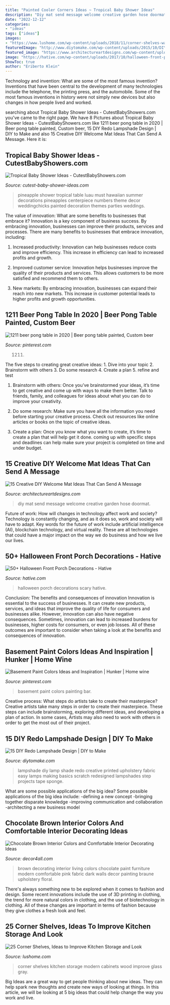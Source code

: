 ```yaml
---
title: "Painted Cooler Corners Ideas ~ Tropical Baby Shower Ideas"
description: "Diy mat send message welcome creative garden hose doormat"
date: "2022-12-12"
categories:
- "ideas"
tags: ["ideas"]
images:
- "https://www.lushome.com/wp-content/uploads/2018/11/corner-shelves-wall-kitchen-design-16.jpg"
featuredImage: "http://www.diytomake.com/wp-content/uploads/2015/10/DIY-Printed-Lampshade.jpg"
featured_image: "https://www.architectureartdesigns.com/wp-content/uploads/2017/07/15-Creative-DIY-Welcome-Mat-Ideas-That-Can-Send-A-Message-6.jpg"
image: "https://hative.com/wp-content/uploads/2017/10/halloween-front-porch/19-halloween-front-porch-decorations.jpg"
ShowToc: true
author: "Eriberto Klein"
---
```



Technology and invention: What are some of the most famous invention?
Inventions that have been central to the development of many technologies include the telephone, the printing press, and the automobile. Some of the most famous inventions in history were not simply new devices but also changes in how people lived and worked.

	

		
searching about Tropical Baby Shower Ideas - CutestBabyShowers.com you've came to the right page. We have 8 Pictures about Tropical Baby Shower Ideas - CutestBabyShowers.com like 1211 beer pong table in 2020 | Beer pong table painted, Custom beer, 15 DIY Redo Lampshade Design | DIY to Make and also 15 Creative DIY Welcome Mat Ideas That Can Send A Message. Here it is:
		
    
## Tropical Baby Shower Ideas - CutestBabyShowers.com

<img loading=lazy src="https://www.cutest-baby-shower-ideas.com/images/coloredpineapples.jpg" onerror="this.onerror=null;this.src='https://tse1.mm.bing.net/th?id=OIP.9gUcNjpnPTwzpeKvcPqcXgHaKh&amp;pid=15.1';" alt="Tropical Baby Shower Ideas - CutestBabyShowers.com">

_Source: cutest-baby-shower-ideas.com_

>pineapple shower tropical table luau must hawaiian summer decorations pineapples centerpiece numbers theme decor weddingchicks painted decoration themes parties weddings. 

	

The value of innovation: What are some benefits to businesses that embrace it?
Innovation is a key component of business success. By embracing innovation, businesses can improve their products, services and processes. There are many benefits to businesses that embrace innovation, including: 
1. Increased productivity: Innovation can help businesses reduce costs and improve efficiency. This increase in efficiency can lead to increased profits and growth.

2. Improved customer service: Innovation helps businesses improve the quality of their products and services. This allows customers to be more satisfied and recommend them to others.

3. New markets: By embracing innovation, businesses can expand their reach into new markets. This increase in customer potential leads to higher profits and growth opportunities.

    
## 1211 Beer Pong Table In 2020 | Beer Pong Table Painted, Custom Beer

<img loading=lazy src="https://i.pinimg.com/736x/32/eb/57/32eb5721994fa93cb8df08b00049ae52.jpg" onerror="this.onerror=null;this.src='https://tse1.mm.bing.net/th?id=OIP.mPAjU92AvAuQbMUC3-xmYQHaJ3&amp;pid=15.1';" alt="1211 beer pong table in 2020 | Beer pong table painted, Custom beer">

_Source: pinterest.com_

>1211. 

	

The five steps to creating great creative ideas: 1. Dive into your topic 2. Brainstorm with others 3. Do some research 4. Create a plan 5. refine and test
1. Brainstorm with others: Once you’ve brainstormed your ideas, it’s time to get creative and come up with ways to make them better. Talk to friends, family, and colleagues for ideas about what you can do to improve your creativity.
2. Do some research: Make sure you have all the information you need before starting your creative process. Check out resources like online articles or books on the topic of creative ideas.

3. Create a plan: Once you know what you want to create, it’s time to create a plan that will help get it done. coming up with specific steps and deadlines can help make sure your project is completed on time and under budget.


    
## 15 Creative DIY Welcome Mat Ideas That Can Send A Message

<img loading=lazy src="https://www.architectureartdesigns.com/wp-content/uploads/2017/07/15-Creative-DIY-Welcome-Mat-Ideas-That-Can-Send-A-Message-6.jpg" onerror="this.onerror=null;this.src='https://tse2.mm.bing.net/th?id=OIP.iCCqDLdXTb97pWwOO89lBAHaJ3&amp;pid=15.1';" alt="15 Creative DIY Welcome Mat Ideas That Can Send A Message">

_Source: architectureartdesigns.com_

>diy mat send message welcome creative garden hose doormat. 

	

Future of work: How will changes in technology affect work and society?
Technology is constantly changing, and as it does so, work and society will have to adapt. Key words for the future of work include artificial intelligence (AI), blockchain technology, and virtual reality. These are all technologies that could have a major impact on the way we do business and how we live our lives.

    
## 50+ Halloween Front Porch Decorations - Hative

<img loading=lazy src="https://hative.com/wp-content/uploads/2017/10/halloween-front-porch/19-halloween-front-porch-decorations.jpg" onerror="this.onerror=null;this.src='https://tse2.mm.bing.net/th?id=OIP.uyVagkmSwlnqU5LDxkJKBQHaJ6&amp;pid=15.1';" alt="50+ Halloween Front Porch Decorations - Hative">

_Source: hative.com_

>halloween porch decorations scary hative. 

	

Conclusion: The benefits and consequences of innovation
Innovation is essential to the success of businesses. It can create new products, services, and ideas that improve the quality of life for consumers and businesses alike. However, innovation can also have negative consequences. Sometimes, innovation can lead to increased burdens for businesses, higher costs for consumers, or even job losses. All of these outcomes are important to consider when taking a look at the benefits and consequences of innovation.

    
## Basement Paint Colors Ideas And Inspiration | Hunker | Home Wine

<img loading=lazy src="https://i.pinimg.com/originals/47/57/b8/4757b8e66af1993c53e42ab4528283e5.jpg" onerror="this.onerror=null;this.src='https://tse4.mm.bing.net/th?id=OIP.wjX_7HqkfR2mXviIBtn91AHaLG&amp;pid=15.1';" alt="Basement Paint Colors Ideas and Inspiration | Hunker | Home wine">

_Source: pinterest.com_

>basement paint colors painting bar. 

	

Creative process: What steps do artists take to create their masterpiece?
Creative artists take many steps in order to create their masterpiece. These steps can include brainstorming, exploring different ideas, and developing a plan of action. In some cases, Artists may also need to work with others in order to get the most out of their project.

    
## 15 DIY Redo Lampshade Design | DIY To Make

<img loading=lazy src="http://www.diytomake.com/wp-content/uploads/2015/10/DIY-Printed-Lampshade.jpg" onerror="this.onerror=null;this.src='https://tse1.mm.bing.net/th?id=OIP.2GaGwnWwUUNPMla_ERhqvgHaLH&amp;pid=15.1';" alt="15 DIY Redo Lampshade Design | DIY to Make">

_Source: diytomake.com_

>lampshade diy lamp shade redo creative printed upholstery fabric easy lamps making basics scratch redesigned lampshades step projects tape sponge. 

	

What are some possible applications of the big idea?
Some possible applications of the big idea include: 
-defining a new concept
-bringing together disparate knowledge
-improving communication and collaboration
-architecting a new business model

    
## Chocolate Brown Interior Colors And Comfortable Interior Decorating Ideas

<img loading=lazy src="http://www.decor4all.com/wp-content/uploads/2012/10/modern-interior-decorating-ideas-brown-color-8.jpg" onerror="this.onerror=null;this.src='https://tse4.mm.bing.net/th?id=OIP.wWbMx4DYWwv2qg3OmTdPkQHaHw&amp;pid=15.1';" alt="Chocolate Brown Interior Colors and Comfortable Interior Decorating Ideas">

_Source: decor4all.com_

>brown decorating interior living colors chocolate paint furniture modern comfortable pink fabric dark walls decor painting braune upholstery floral. 

	

There's always something new to be explored when it comes to fashion and design. Some recent innovations include the use of 3D printing in clothing, the trend for more natural colors in clothing, and the use of biotechnology in clothing. All of these changes are important in terms of fashion because they give clothes a fresh look and feel.

    
## 25 Corner Shelves, Ideas To Improve Kitchen Storage And Look

<img loading=lazy src="https://www.lushome.com/wp-content/uploads/2018/11/corner-shelves-wall-kitchen-design-16.jpg" onerror="this.onerror=null;this.src='https://tse1.mm.bing.net/th?id=OIP.hpndcAlHB_EO7NlBUodrtAHaHa&amp;pid=15.1';" alt="25 Corner Shelves, Ideas to Improve Kitchen Storage and Look">

_Source: lushome.com_

>corner shelves kitchen storage modern cabinets wood improve glass gray. 

	

Big Ideas are a great way to get people thinking about new ideas. They can help spark new thoughts and create new ways of looking at things. In this article, we will be looking at 5 big ideas that could help change the way you work and live.

